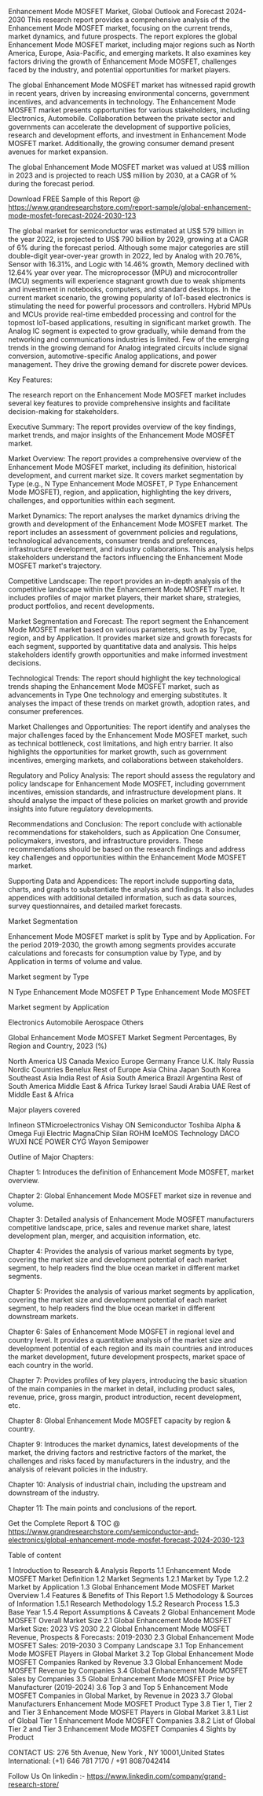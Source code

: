 Enhancement Mode MOSFET Market, Global Outlook and Forecast 2024-2030
This research report provides a comprehensive analysis of the Enhancement Mode MOSFET market, focusing on the current trends, market dynamics, and future prospects. The report explores the global Enhancement Mode MOSFET market, including major regions such as North America, Europe, Asia-Pacific, and emerging markets. It also examines key factors driving the growth of Enhancement Mode MOSFET, challenges faced by the industry, and potential opportunities for market players.

The global Enhancement Mode MOSFET market has witnessed rapid growth in recent years, driven by increasing environmental concerns, government incentives, and advancements in technology. The Enhancement Mode MOSFET market presents opportunities for various stakeholders, including Electronics, Automobile. Collaboration between the private sector and governments can accelerate the development of supportive policies, research and development efforts, and investment in Enhancement Mode MOSFET market. Additionally, the growing consumer demand present avenues for market expansion.

The global Enhancement Mode MOSFET market was valued at US$ million in 2023 and is projected to reach US$ million by 2030, at a CAGR of % during the forecast period.

Download FREE Sample of this Report @ https://www.grandresearchstore.com/report-sample/global-enhancement-mode-mosfet-forecast-2024-2030-123


The global market for semiconductor was estimated at US$ 579 billion in the year 2022, is projected to US$ 790 billion by 2029, growing at a CAGR of 6% during the forecast period. Although some major categories are still double-digit year-over-year growth in 2022, led by Analog with 20.76%, Sensor with 16.31%, and Logic with 14.46% growth, Memory declined with 12.64% year over year. The microprocessor (MPU) and microcontroller (MCU) segments will experience stagnant growth due to weak shipments and investment in notebooks, computers, and standard desktops. In the current market scenario, the growing popularity of IoT-based electronics is stimulating the need for powerful processors and controllers. Hybrid MPUs and MCUs provide real-time embedded processing and control for the topmost IoT-based applications, resulting in significant market growth. The Analog IC segment is expected to grow gradually, while demand from the networking and communications industries is limited. Few of the emerging trends in the growing demand for Analog integrated circuits include signal conversion, automotive-specific Analog applications, and power management. They drive the growing demand for discrete power devices.

Key Features:

The research report on the Enhancement Mode MOSFET market includes several key features to provide comprehensive insights and facilitate decision-making for stakeholders.

Executive Summary: The report provides overview of the key findings, market trends, and major insights of the Enhancement Mode MOSFET market.

Market Overview: The report provides a comprehensive overview of the Enhancement Mode MOSFET market, including its definition, historical development, and current market size. It covers market segmentation by Type (e.g., N Type Enhancement Mode MOSFET, P Type Enhancement Mode MOSFET), region, and application, highlighting the key drivers, challenges, and opportunities within each segment.

Market Dynamics: The report analyses the market dynamics driving the growth and development of the Enhancement Mode MOSFET market. The report includes an assessment of government policies and regulations, technological advancements, consumer trends and preferences, infrastructure development, and industry collaborations. This analysis helps stakeholders understand the factors influencing the Enhancement Mode MOSFET market's trajectory.

Competitive Landscape: The report provides an in-depth analysis of the competitive landscape within the Enhancement Mode MOSFET market. It includes profiles of major market players, their market share, strategies, product portfolios, and recent developments.

Market Segmentation and Forecast: The report segment the Enhancement Mode MOSFET market based on various parameters, such as by Type, region, and by Application. It provides market size and growth forecasts for each segment, supported by quantitative data and analysis. This helps stakeholders identify growth opportunities and make informed investment decisions.

Technological Trends: The report should highlight the key technological trends shaping the Enhancement Mode MOSFET market, such as advancements in Type One technology and emerging substitutes. It analyses the impact of these trends on market growth, adoption rates, and consumer preferences.

Market Challenges and Opportunities: The report identify and analyses the major challenges faced by the Enhancement Mode MOSFET market, such as technical bottleneck, cost limitations, and high entry barrier. It also highlights the opportunities for market growth, such as government incentives, emerging markets, and collaborations between stakeholders.

Regulatory and Policy Analysis: The report should assess the regulatory and policy landscape for Enhancement Mode MOSFET, including government incentives, emission standards, and infrastructure development plans. It should analyse the impact of these policies on market growth and provide insights into future regulatory developments.

Recommendations and Conclusion: The report conclude with actionable recommendations for stakeholders, such as Application One Consumer, policymakers, investors, and infrastructure providers. These recommendations should be based on the research findings and address key challenges and opportunities within the Enhancement Mode MOSFET market.

Supporting Data and Appendices: The report include supporting data, charts, and graphs to substantiate the analysis and findings. It also includes appendices with additional detailed information, such as data sources, survey questionnaires, and detailed market forecasts.

Market Segmentation

Enhancement Mode MOSFET market is split by Type and by Application. For the period 2019-2030, the growth among segments provides accurate calculations and forecasts for consumption value by Type, and by Application in terms of volume and value.

Market segment by Type



N Type Enhancement Mode MOSFET
P Type Enhancement Mode MOSFET


Market segment by Application



Electronics
Automobile
Aerospace
Others


Global Enhancement Mode MOSFET Market Segment Percentages, By Region and Country, 2023 (%)



North America
US
Canada
Mexico
Europe
Germany
France
U.K.
Italy
Russia
Nordic Countries
Benelux
Rest of Europe
Asia
China
Japan
South Korea
Southeast Asia
India
Rest of Asia
South America
Brazil
Argentina
Rest of South America
Middle East & Africa
Turkey
Israel
Saudi Arabia
UAE
Rest of Middle East & Africa


Major players covered



Infineon
STMicroelectronics
Vishay
ON Semiconductor
Toshiba
Alpha & Omega
Fuji Electric
MagnaChip
Silan
ROHM
IceMOS Technology
DACO
WUXI NCE POWER
CYG Wayon
Semipower


Outline of Major Chapters:

Chapter 1: Introduces the definition of Enhancement Mode MOSFET, market overview.

Chapter 2: Global Enhancement Mode MOSFET market size in revenue and volume.

Chapter 3: Detailed analysis of Enhancement Mode MOSFET manufacturers competitive landscape, price, sales and revenue market share, latest development plan, merger, and acquisition information, etc.

Chapter 4: Provides the analysis of various market segments by type, covering the market size and development potential of each market segment, to help readers find the blue ocean market in different market segments.

Chapter 5: Provides the analysis of various market segments by application, covering the market size and development potential of each market segment, to help readers find the blue ocean market in different downstream markets.

Chapter 6: Sales of Enhancement Mode MOSFET in regional level and country level. It provides a quantitative analysis of the market size and development potential of each region and its main countries and introduces the market development, future development prospects, market space of each country in the world.

Chapter 7: Provides profiles of key players, introducing the basic situation of the main companies in the market in detail, including product sales, revenue, price, gross margin, product introduction, recent development, etc.

Chapter 8: Global Enhancement Mode MOSFET capacity by region & country.

Chapter 9: Introduces the market dynamics, latest developments of the market, the driving factors and restrictive factors of the market, the challenges and risks faced by manufacturers in the industry, and the analysis of relevant policies in the industry.

Chapter 10: Analysis of industrial chain, including the upstream and downstream of the industry.

Chapter 11: The main points and conclusions of the report.

Get the Complete Report & TOC @ https://www.grandresearchstore.com/semiconductor-and-electronics/global-enhancement-mode-mosfet-forecast-2024-2030-123

Table of content

1 Introduction to Research & Analysis Reports
1.1 Enhancement Mode MOSFET Market Definition
1.2 Market Segments
1.2.1 Market by Type
1.2.2 Market by Application
1.3 Global Enhancement Mode MOSFET Market Overview
1.4 Features & Benefits of This Report
1.5 Methodology & Sources of Information
1.5.1 Research Methodology
1.5.2 Research Process
1.5.3 Base Year
1.5.4 Report Assumptions & Caveats
2 Global Enhancement Mode MOSFET Overall Market Size
2.1 Global Enhancement Mode MOSFET Market Size: 2023 VS 2030
2.2 Global Enhancement Mode MOSFET Revenue, Prospects & Forecasts: 2019-2030
2.3 Global Enhancement Mode MOSFET Sales: 2019-2030
3 Company Landscape
3.1 Top Enhancement Mode MOSFET Players in Global Market
3.2 Top Global Enhancement Mode MOSFET Companies Ranked by Revenue
3.3 Global Enhancement Mode MOSFET Revenue by Companies
3.4 Global Enhancement Mode MOSFET Sales by Companies
3.5 Global Enhancement Mode MOSFET Price by Manufacturer (2019-2024)
3.6 Top 3 and Top 5 Enhancement Mode MOSFET Companies in Global Market, by Revenue in 2023
3.7 Global Manufacturers Enhancement Mode MOSFET Product Type
3.8 Tier 1, Tier 2 and Tier 3 Enhancement Mode MOSFET Players in Global Market
3.8.1 List of Global Tier 1 Enhancement Mode MOSFET Companies
3.8.2 List of Global Tier 2 and Tier 3 Enhancement Mode MOSFET Companies
4 Sights by Product

CONTACT US:
276 5th Avenue, New York , NY 10001,United States
International: (+1) 646 781 7170 / +91 8087042414

Follow Us On linkedin :- https://www.linkedin.com/company/grand-research-store/



